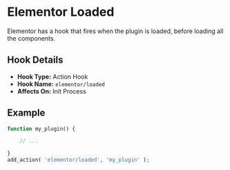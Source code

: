 # Elementor Loaded

<Badge type="tip" vertical="top" text="Elementor Core" /> <Badge type="warning" vertical="top" text="Basic" />

Elementor has a hook that fires when the plugin is loaded, before loading all the components.

## Hook Details

* **Hook Type:** Action Hook
* **Hook Name:** `elementor/loaded`
* **Affects On:** Init Process

## Example

```php
function my_plugin() {

	// ...

}
add_action( 'elementor/loaded', 'my_plugin' );
```
